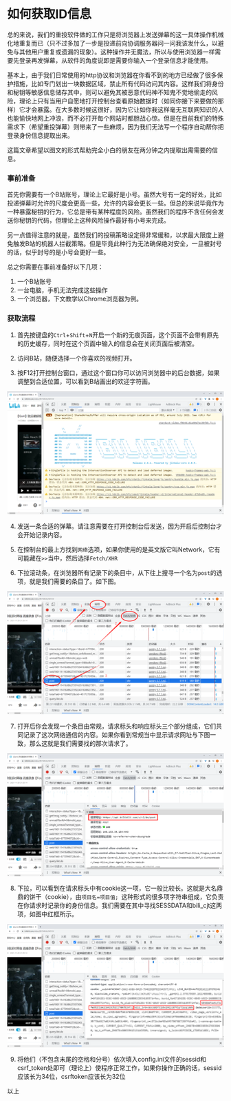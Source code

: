 # 如何获取ID信息

总的来说，我们的重投软件做的工作只是将浏览器上发送弹幕的这一具体操作机械化地重复而已（只不过多加了一步是投递前向协调服务器问一问我该发什么，以避免与其他用户重复或遗漏的现象）。这种操作并无魔法，所以与使用浏览器一样需要先登录再发弹幕，从软件的角度说即是需要你输入一个登录信息才能使用。

基本上，由于我们日常使用的http协议和浏览器在你看不到的地方已经做了很多保护措施，比如专门划出一块数据区域，禁止所有代码访问其内容。这样我们将身份和秘钥等敏感信息储存其中，则可以避免其被恶意代码神不知鬼不觉地偷走的风险，理论上只有当用户自愿地打开控制台查看原始数据时（如同你接下来要做的那样）它才会暴露。在大多数时候这很好，因为它让如你我这样毫无互联网知识的人也能愉快地网上冲浪，而不必打开每个网站时都胆战心惊。但是在目前我们的特殊需求下（希望重投弹幕）则带来了一些麻烦，因为我们无法写一个程序自动帮你把登录身份信息提取出来。

这篇文章希望以图文的形式帮助完全小白的朋友在两分钟之内提取出需需要的信息。

### 事前准备

首先你需要有一个B站账号，理论上它最好是小号。虽然大号有一定的好处，比如投递弹幕时允许的尺度会更高一些，允许的内容会更长一些。但总的来说毕竟作为一种暴露秘钥的行为，它总是带有某种程度的风险。虽然我们的程序不含任何会发送你秘钥的代码，但理论上这种风险操作最好有小号来完成。

另一点值得注意的就是，虽然我们的投稿策略设定得非常缓和，以求最大限度上避免触发B站的机器人拦截策略。但是毕竟此种行为无法确保绝对安全，一旦被封号的话，似乎封号的是小号会更好一些。

总之你需要在事前准备好以下几项：
1. 一个B站账号
2. 一台电脑，手机无法完成这些操作
3. 一个浏览器，下文教学以Chrome浏览器为例。


### 获取流程

1. 首先按键盘的`Ctrl`+`Shift`+`N`开启一个新的无痕页面，这个页面不会带有原先的历史缓存，同时在这个页面中输入的信息会在关闭页面后被清空。

2. 访问B站，随便选择一个你喜欢的视频打开。

3. 按F12打开控制台窗口，通过这个窗口你可以访问浏览器中的后台数据，如果调整到合适位置，可以看到B站画出的欢迎字符画。

![sp01.png](https://github.com/Dark-Sword-22/danmuG/raw/main/misc/img/sp01.png)

4. 发送一条合适的弹幕。请注意需要在打开控制台后发送，因为开启后控制台才会开始记录内容。

5. 在控制台的最上方找到`网络`选项，如果你使用的是英文版它叫Network，它有可能藏在`>>`当中，然后选择`Fetch/XHR`

6. 下拉滚动条，在浏览器所有记录下的条目中，从下往上搜寻一个名为`post`的选项，就是我们需要的条目了。如下图。

![sp02.png](https://github.com/Dark-Sword-22/danmuG/raw/main/misc/img/sp02.png)

7. 打开后你会发现一个条目由常规，请求标头和响应标头三个部分组成，它们共同记录了这次网络通信的内容。如果你看到常规当中显示请求网址与下图一致，那么这就是我们需要找的那次请求了。

![sp03.png](https://github.com/Dark-Sword-22/danmuG/raw/main/misc/img/sp03.png)

8. 下拉，可以看到在请求标头中有cookie这一项，它一般比较长。这就是大名鼎鼎的饼干（cookie），由`项目名=项目值; `这种形式的很多项字符串组成，它负责在你请求时记录你的身份信息。我们需要在其中寻找SESSDATA和bili_cjt这两项，如图中红框所示。

![sp04.png](https://github.com/Dark-Sword-22/danmuG/raw/main/misc/img/sp04.png)

9. 将他们（不包含末尾的空格和分号）依次填入config.ini文件的sessid和csrf_token处即可（理论上）使程序正常工作，如果你操作正确的话，sessid应该长为34位，csrftoken应该长为32位

以上
